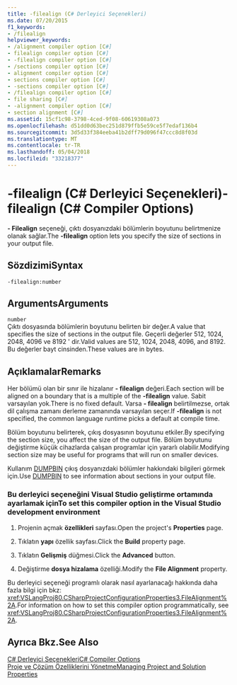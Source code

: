 ```yaml
---
title: -filealign (C# Derleyici Seçenekleri)
ms.date: 07/20/2015
f1_keywords:
- /filealign
helpviewer_keywords:
- /alignment compiler option [C#]
- filealign compiler option [C#]
- -filealign compiler option [C#]
- /sections compiler option [C#]
- alignment compiler option [C#]
- sections compiler option [C#]
- -sections compiler option [C#]
- /filealign compiler option [C#]
- file sharing [C#]
- -alignment compiler option [C#]
- section alignment [C#]
ms.assetid: 15cf1c98-3798-4ced-9f08-60619308a073
ms.openlocfilehash: d51dd0d63bec251d879ffb5e59ce5f7edaf136b4
ms.sourcegitcommit: 3d5d33f384eeba41b2dff79d096f47ccc8d8f03d
ms.translationtype: MT
ms.contentlocale: tr-TR
ms.lasthandoff: 05/04/2018
ms.locfileid: "33218377"
---
```

# <a name="-filealign-c-compiler-options"></a><span data-ttu-id="527eb-102">-filealign (C# Derleyici Seçenekleri)</span><span class="sxs-lookup"><span data-stu-id="527eb-102">-filealign (C# Compiler Options)</span></span>
<span data-ttu-id="527eb-103">**- Filealign** seçeneği, çıktı dosyanızdaki bölümlerin boyutunu belirtmenize olanak sağlar.</span><span class="sxs-lookup"><span data-stu-id="527eb-103">The **-filealign** option lets you specify the size of sections in your output file.</span></span>  
  
## <a name="syntax"></a><span data-ttu-id="527eb-104">Sözdizimi</span><span class="sxs-lookup"><span data-stu-id="527eb-104">Syntax</span></span>  
  
```console  
-filealign:number  
```  
  
## <a name="arguments"></a><span data-ttu-id="527eb-105">Arguments</span><span class="sxs-lookup"><span data-stu-id="527eb-105">Arguments</span></span>  
 `number`  
 <span data-ttu-id="527eb-106">Çıktı dosyasında bölümlerin boyutunu belirten bir değer.</span><span class="sxs-lookup"><span data-stu-id="527eb-106">A value that specifies the size of sections in the output file.</span></span> <span data-ttu-id="527eb-107">Geçerli değerler 512, 1024, 2048, 4096 ve 8192 ' dir.</span><span class="sxs-lookup"><span data-stu-id="527eb-107">Valid values are 512, 1024, 2048, 4096, and 8192.</span></span> <span data-ttu-id="527eb-108">Bu değerler bayt cinsinden.</span><span class="sxs-lookup"><span data-stu-id="527eb-108">These values are in bytes.</span></span>  
  
## <a name="remarks"></a><span data-ttu-id="527eb-109">Açıklamalar</span><span class="sxs-lookup"><span data-stu-id="527eb-109">Remarks</span></span>  
 <span data-ttu-id="527eb-110">Her bölümü olan bir sınır ile hizalanır **- filealign** değeri.</span><span class="sxs-lookup"><span data-stu-id="527eb-110">Each section will be aligned on a boundary that is a multiple of the **-filealign** value.</span></span> <span data-ttu-id="527eb-111">Sabit varsayılan yok.</span><span class="sxs-lookup"><span data-stu-id="527eb-111">There is no fixed default.</span></span> <span data-ttu-id="527eb-112">Varsa **- filealign** belirtilmezse, ortak dil çalışma zamanı derleme zamanında varsayılan seçer.</span><span class="sxs-lookup"><span data-stu-id="527eb-112">If **-filealign** is not specified, the common language runtime picks a default at compile time.</span></span>  
  
 <span data-ttu-id="527eb-113">Bölüm boyutunu belirterek, çıkış dosyasının boyutunu etkiler.</span><span class="sxs-lookup"><span data-stu-id="527eb-113">By specifying the section size, you affect the size of the output file.</span></span> <span data-ttu-id="527eb-114">Bölüm boyutunu değiştirme küçük cihazlarda çalışan programlar için yararlı olabilir.</span><span class="sxs-lookup"><span data-stu-id="527eb-114">Modifying section size may be useful for programs that will run on smaller devices.</span></span>  
  
 <span data-ttu-id="527eb-115">Kullanım [DUMPBIN](/cpp/build/reference/dumpbin-options) çıkış dosyanızdaki bölümler hakkındaki bilgileri görmek için.</span><span class="sxs-lookup"><span data-stu-id="527eb-115">Use [DUMPBIN](/cpp/build/reference/dumpbin-options) to see information about sections in your output file.</span></span>  
  
### <a name="to-set-this-compiler-option-in-the-visual-studio-development-environment"></a><span data-ttu-id="527eb-116">Bu derleyici seçeneğini Visual Studio geliştirme ortamında ayarlamak için</span><span class="sxs-lookup"><span data-stu-id="527eb-116">To set this compiler option in the Visual Studio development environment</span></span>  
  
1.  <span data-ttu-id="527eb-117">Projenin açmak **özellikleri** sayfası.</span><span class="sxs-lookup"><span data-stu-id="527eb-117">Open the project's **Properties** page.</span></span>  
  
2.  <span data-ttu-id="527eb-118">Tıklatın **yapı** özellik sayfası.</span><span class="sxs-lookup"><span data-stu-id="527eb-118">Click the **Build** property page.</span></span>  
  
3.  <span data-ttu-id="527eb-119">Tıklatın **Gelişmiş** düğmesi.</span><span class="sxs-lookup"><span data-stu-id="527eb-119">Click the **Advanced** button.</span></span>  
  
4.  <span data-ttu-id="527eb-120">Değiştirme **dosya hizalama** özelliği.</span><span class="sxs-lookup"><span data-stu-id="527eb-120">Modify the **File Alignment** property.</span></span>  
  
 <span data-ttu-id="527eb-121">Bu derleyici seçeneği programlı olarak nasıl ayarlanacağı hakkında daha fazla bilgi için bkz: <xref:VSLangProj80.CSharpProjectConfigurationProperties3.FileAlignment%2A>.</span><span class="sxs-lookup"><span data-stu-id="527eb-121">For information on how to set this compiler option programmatically, see <xref:VSLangProj80.CSharpProjectConfigurationProperties3.FileAlignment%2A>.</span></span>  
  
## <a name="see-also"></a><span data-ttu-id="527eb-122">Ayrıca Bkz.</span><span class="sxs-lookup"><span data-stu-id="527eb-122">See Also</span></span>  
 [<span data-ttu-id="527eb-123">C# Derleyici Seçenekleri</span><span class="sxs-lookup"><span data-stu-id="527eb-123">C# Compiler Options</span></span>](../../../csharp/language-reference/compiler-options/index.md)  
 [<span data-ttu-id="527eb-124">Proje ve Çözüm Özelliklerini Yönetme</span><span class="sxs-lookup"><span data-stu-id="527eb-124">Managing Project and Solution Properties</span></span>](/visualstudio/ide/managing-project-and-solution-properties)
